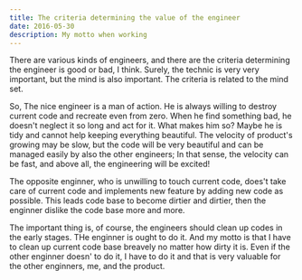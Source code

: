 ```yaml
---
title: The criteria determining the value of the engineer
date: 2016-05-30
description: My motto when working
---
```


There are various kinds of engineers, and there are the criteria determining the engineer is good or bad, I think. Surely, the technic is very very important, but the mind is also important. The criteria is related to the mind set.

So, The nice engineer is a man of action. He is always willing to destroy current code and recreate even from zero. When he find something bad, he doesn't neglect it so long and act for it. What makes him so? Maybe he is tidy and cannot help keeping everything beautiful. The velocity of product's growing may be slow, but the code will be very beautiful and can be managed easily by also the other engineers; In that sense, the velocity can be fast, and above all, the engineering will be excited!

The opposite enginner, who is unwilling to touch current code, does't take care of current code and implements new feature by adding new code as possible. This leads code base to become dirtier and dirtier, then the enginner dislike the code base more and more.

The important thing is, of course, the engineers should clean up codes in the early stages. THe enginner is ought to do it. And my motto is that I have to clean up current code base breavely no matter how dirty it is. Even if the other enginner doesn' to do it, I have to do it and that is very valuable for the other enginners, me, and the product.
